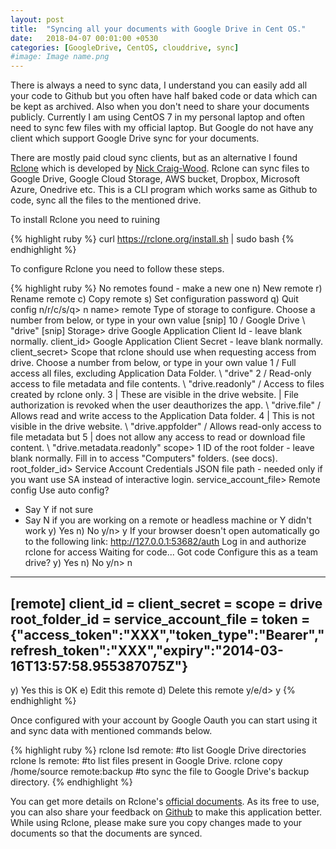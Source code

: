 ```yaml
---
layout: post
title:  "Syncing all your documents with Google Drive in Cent OS."
date:   2018-04-07 00:01:00 +0530
categories: [GoogleDrive, CentOS, clouddrive, sync]
#image: Image name.png
---
```


There is always a need to sync data, I understand you can easily add all your code to Github but you
often have half baked code or data which can be kept as archived. Also when you don't need to share your
documents publicly. Currently I am using CentOS 7 in my personal laptop and often need to sync few files with my official laptop. But Google do not have any client which support Google Drive sync for your documents.

There are mostly paid cloud sync clients, but as an alternative I found [Rclone](https://rclone.org/drive/) which is developed by [Nick Craig-Wood](https://github.com/ncw). Rclone can sync files to Google Drive, Google Cloud
Storage, AWS bucket, Dropbox, Microsoft Azure, Onedrive etc. This is a CLI program which works same as Github
to code, sync all the files to the mentioned drive.

To install Rclone you need to ruining

{% highlight ruby %}
curl https://rclone.org/install.sh | sudo bash
{% endhighlight %}

To configure Rclone you need to follow these steps.

{% highlight ruby %}
No remotes found - make a new one
n) New remote
r) Rename remote
c) Copy remote
s) Set configuration password
q) Quit config
n/r/c/s/q> n
name> remote
Type of storage to configure.
Choose a number from below, or type in your own value
[snip]
10 / Google Drive
   \ "drive"
[snip]
Storage> drive
Google Application Client Id - leave blank normally.
client_id>
Google Application Client Secret - leave blank normally.
client_secret>
Scope that rclone should use when requesting access from drive.
Choose a number from below, or type in your own value
 1 / Full access all files, excluding Application Data Folder.
   \ "drive"
 2 / Read-only access to file metadata and file contents.
   \ "drive.readonly"
   / Access to files created by rclone only.
 3 | These are visible in the drive website.
   | File authorization is revoked when the user deauthorizes the app.
   \ "drive.file"
   / Allows read and write access to the Application Data folder.
 4 | This is not visible in the drive website.
   \ "drive.appfolder"
   / Allows read-only access to file metadata but
 5 | does not allow any access to read or download file content.
   \ "drive.metadata.readonly"
scope> 1
ID of the root folder - leave blank normally.  Fill in to access "Computers" folders. (see docs).
root_folder_id>
Service Account Credentials JSON file path - needed only if you want use SA instead of interactive login.
service_account_file>
Remote config
Use auto config?
 * Say Y if not sure
 * Say N if you are working on a remote or headless machine or Y didn't work
y) Yes
n) No
y/n> y
If your browser doesn't open automatically go to the following link: http://127.0.0.1:53682/auth
Log in and authorize rclone for access
Waiting for code...
Got code
Configure this as a team drive?
y) Yes
n) No
y/n> n
--------------------
[remote]
client_id =
client_secret =
scope = drive
root_folder_id =
service_account_file =
token = {"access_token":"XXX","token_type":"Bearer","refresh_token":"XXX","expiry":"2014-03-16T13:57:58.955387075Z"}
--------------------
y) Yes this is OK
e) Edit this remote
d) Delete this remote
y/e/d> y
{% endhighlight %}

Once configured with your account by Google Oauth you can start using it and sync data with mentioned
commands below.

{% highlight ruby %}
rclone lsd remote:          #to list Google Drive directories
rclone ls remote:           #to list files present in Google Drive.
rclone copy /home/source remote:backup          #to sync the file to Google Drive's backup directory.
{% endhighlight %}

You can get more details on Rclone's [official documents](https://rclone.org/drive/). As its free to use,
you can also share your feedback on [Github](https://github.com/ncw/rclone/) to make this application better.
While using Rclone, please make sure you copy changes made to your documents so that the documents are synced.
